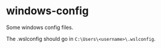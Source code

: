 # windows-config
Some windows config files.

The .wslconfig should go in `C:\Users\<username>\.wslconfig`.
